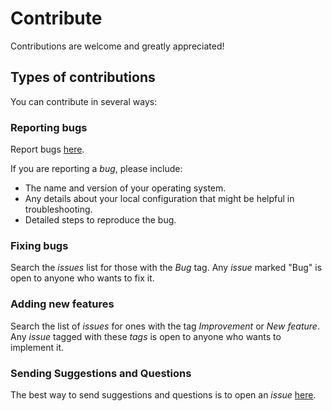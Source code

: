 # Contribute

Contributions are welcome and greatly appreciated!

## Types of contributions

You can contribute in several ways:

### Reporting bugs

Report bugs [here](https://github.com/mstuttgart/brazilcep/issues).

If you are reporting a *bug*, please include:

* The name and version of your operating system.
* Any details about your local configuration that might be helpful in troubleshooting.
* Detailed steps to reproduce the bug.

### Fixing bugs

Search the *issues* list for those with the *Bug* tag.
Any *issue* marked "Bug" is open to anyone who wants to fix it.

### Adding new features

Search the list of *issues* for ones with the tag *Improvement* or *New feature*.
Any *issue* tagged with these *tags* is open to anyone who wants to implement it.

### Sending Suggestions and Questions

The best way to send suggestions and questions is to open an *issue* [here](https://github.com/mstuttgart/brazilcep/issues).
